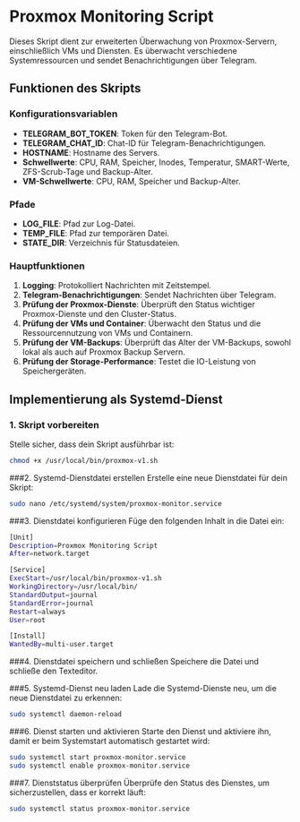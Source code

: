 # Proxmox Monitoring Script

Dieses Skript dient zur erweiterten Überwachung von Proxmox-Servern, einschließlich VMs und Diensten. Es überwacht verschiedene Systemressourcen und sendet Benachrichtigungen über Telegram.

## Funktionen des Skripts

### Konfigurationsvariablen
- **TELEGRAM_BOT_TOKEN**: Token für den Telegram-Bot.
- **TELEGRAM_CHAT_ID**: Chat-ID für Telegram-Benachrichtigungen.
- **HOSTNAME**: Hostname des Servers.
- **Schwellwerte**: CPU, RAM, Speicher, Inodes, Temperatur, SMART-Werte, ZFS-Scrub-Tage und Backup-Alter.
- **VM-Schwellwerte**: CPU, RAM, Speicher und Backup-Alter.

### Pfade
- **LOG_FILE**: Pfad zur Log-Datei.
- **TEMP_FILE**: Pfad zur temporären Datei.
- **STATE_DIR**: Verzeichnis für Statusdateien.

### Hauptfunktionen
1. **Logging**: Protokolliert Nachrichten mit Zeitstempel.
2. **Telegram-Benachrichtigungen**: Sendet Nachrichten über Telegram.
3. **Prüfung der Proxmox-Dienste**: Überprüft den Status wichtiger Proxmox-Dienste und den Cluster-Status.
4. **Prüfung der VMs und Container**: Überwacht den Status und die Ressourcennutzung von VMs und Containern.
5. **Prüfung der VM-Backups**: Überprüft das Alter der VM-Backups, sowohl lokal als auch auf Proxmox Backup Servern.
6. **Prüfung der Storage-Performance**: Testet die IO-Leistung von Speichergeräten.

## Implementierung als Systemd-Dienst

### 1. Skript vorbereiten
Stelle sicher, dass dein Skript ausführbar ist:
```bash
chmod +x /usr/local/bin/proxmox-v1.sh
```
###2. Systemd-Dienstdatei erstellen
Erstelle eine neue Dienstdatei für dein Skript:
```bash
sudo nano /etc/systemd/system/proxmox-monitor.service
```
###3. Dienstdatei konfigurieren
Füge den folgenden Inhalt in die Datei ein:
```bash
[Unit]
Description=Proxmox Monitoring Script
After=network.target

[Service]
ExecStart=/usr/local/bin/proxmox-v1.sh
WorkingDirectory=/usr/local/bin/
StandardOutput=journal
StandardError=journal
Restart=always
User=root

[Install]
WantedBy=multi-user.target
```
###4. Dienstdatei speichern und schließen
Speichere die Datei und schließe den Texteditor.

###5. Systemd-Dienst neu laden
Lade die Systemd-Dienste neu, um die neue Dienstdatei zu erkennen:
```bash
sudo systemctl daemon-reload
```
###6. Dienst starten und aktivieren
Starte den Dienst und aktiviere ihn, damit er beim Systemstart automatisch gestartet wird:
```bash
sudo systemctl start proxmox-monitor.service
sudo systemctl enable proxmox-monitor.service
```
###7. Dienststatus überprüfen
Überprüfe den Status des Dienstes, um sicherzustellen, dass er korrekt läuft:
```bash
sudo systemctl status proxmox-monitor.service
```
